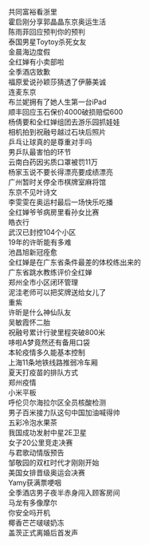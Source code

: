 共同富裕看浙里  
霍启刚分享郭晶晶东京奥运生活  
陈雨菲回应预判你的预判  
泰国男星Toytoy杀死女友  
金晨海边度假  
全红婵有小卖部啦  
全季酒店致歉  
福原爱说孙颖莎猜透了伊藤美诚  
连麦东京  
布兰妮拥有了她人生第一台iPad  
顺丰回应玉石保价4000破损赔偿600  
杨倩要和全红婵组团去游乐园抓娃娃  
相机拍到祝融号越过石块后照片  
乒乓让球真的是尊重对手吗  
男乒队最害怕的环节  
云南白药因劣质口罩被罚11万  
杨家玉说不要长得漂亮要成绩漂亮  
广州暂时关停全市棋牌室麻将馆  
东京不见叶诗文  
李雯雯在奥运村最后一场快乐吃播  
全红婵爷爷病房里看孙女比赛  
皓衣行  
武汉已封控104个小区  
19年的许昕能有多难  
池昌旭新冠痊愈  
全红婵是在广东省条件最差的体校练出来的  
广东省跳水教练评价全红婵  
郑州全市小区闭环管理  
泥洼老师可以把奖牌送给女儿了  
重紫  
许昕是什么神仙队友  
吴敏霞怀二胎  
祝融号累计行驶里程突破800米  
哆啦A梦竟然还有备用口袋  
本轮疫情多久能基本控制  
上海11条地铁线路推弱冷车厢  
夏天打疫苗的排队方式  
郑州疫情  
小米平板  
呼伦贝尔海拉尔区全员核酸检测  
男子百米接力队这句中国加油喊得帅  
五彩冷泡水果茶  
我国成功发射中星2E卫星  
女子20公里竞走决赛  
与君歌动情版预告  
邹敬园的双杠时代才刚刚开始  
美国女排晋级奥运会决赛  
Yamy获满票哽咽  
全季酒店男子夜半赤身闯入顾客房间  
马龙有多像摩尔  
你安全吗开机  
椰香芒芒啵啵奶冻  
盖茨正式离婚后首发声  
